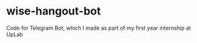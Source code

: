 # wise-hangout-bot
Code for Telegram Bot, which I made as part of my first year internship at UpLab

